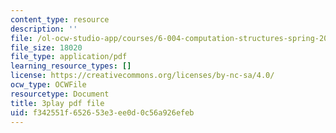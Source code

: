 ```yaml
---
content_type: resource
description: ''
file: /ol-ocw-studio-app/courses/6-004-computation-structures-spring-2017/f342551f652653e3ee0d0c56a926efeb_9eWKuWyXYKY.pdf
file_size: 18020
file_type: application/pdf
learning_resource_types: []
license: https://creativecommons.org/licenses/by-nc-sa/4.0/
ocw_type: OCWFile
resourcetype: Document
title: 3play pdf file
uid: f342551f-6526-53e3-ee0d-0c56a926efeb
---
```

